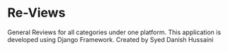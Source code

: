 # Re-Views
General Reviews for all categories  under one platform.
This application is developed using Django Framework.
Created by Syed Danish Hussaini
